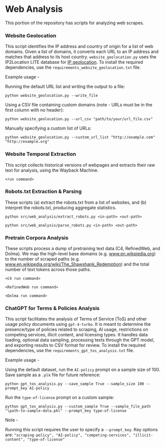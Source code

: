 # Web Analysis

This portion of the repository has scripts for analyzing web scrapes.

### Website Geolocation

This script identifies the IP address and country of origin for a list of web domains. Given a list of domains, it converts each URL to an IP address and matches that address to its host country. `website_geolocation.py` uses the IP2Location LITE database for [IP geolocation](https://lite.ip2location.com). To install the required dependencies, use the `requirements_website_geolocation.txt` file.

Example usage - 

Running the default URL list and writing the output to a file: 

```
python website_geolocation.py --write_file
```

Using a CSV file containing custom domains (note - URLs must be in the first column with no header):

```
python website_geolocation.py --url_csv "path/to/your/url_file.csv"
```

Manually specifying a custom list of URLs: 

```
python website_geolocation.py --custom_url_list "http://example.com" "http://example.org"
```

### Website Temporal Extraction

This script collects historical versions of webpages and extracts their raw text for analysis, using the Wayback Machine.

```
<run command>
```

### Robots.txt Extraction & Parsing

These scripts (a) extract the robots.txt from a list of websites, and (b) interpret the robots.txt, producing aggregate statistics.

```
python src/web_analysis/extract_robots.py <in-path> <out-path>
```

```
python src/web_analysis/parse_robots.py <in-path> <out-path>
```

### Pretrain Corpora Analysis

These scripts process a dump of pretraining text data (C4, RefinedWeb, and Dolma). We map the high-level base domains (e.g. www.en.wikpiedia.org) to the number of scraped paths (e.g. www.en.wikipedia.org/wiki/The_Shawshank_Redemption) and the total number of text tokens across those paths.

```
<C4 run command>
```


```
<RefinedWeb run command>
```


```
<Dolma run command>
```

### ChatGPT for Terms & Policies Analysis

This script facilitates the analysis of Terms of Service (ToS) and other usage policy documents using `gpt-4-turbo`. It is meant to determine the presence/type of policies related to scraping, AI usage, restrictions on competing services, illicit content, and licensing types. It handles data loading, optional data sampling, processing texts through the GPT model, and exporting results to CSV format for review. To install the required dependencies, use the `requirements_gpt_tos_analysis.txt` file.

Example usage - 

Using the default dataset, run the `AI-policy` prompt on a sample size of 100. Save sample as a `.plk` file for future reference:

```
python gpt_tos_analysis.py --save_sample True --sample_size 100 --prompt_key AI-policy
```

Run the `type-of-license` prompt on a custom sample:

```
python gpt_tos_analysis.py --custom_sample True --sample_file_path "\path-to-sample-data.pkl" --prompt_key type-of-license
```

Note - 

Running this script requires the user to specify a `--prompt_key`. Key options are: `"scraping-policy", "AI-policy", "competing-services", "illicit-content", "type-of-license"`